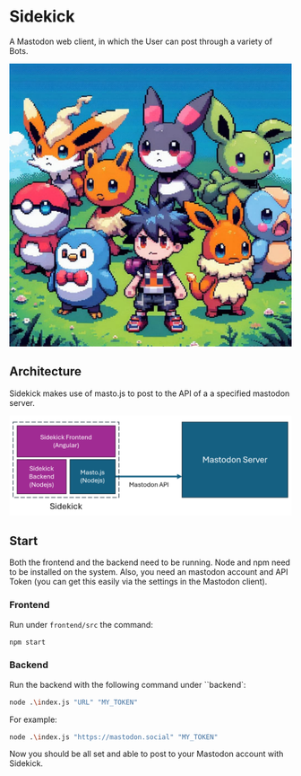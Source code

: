 # Sidekick

A Mastodon web client, in which the User can post through a variety of Bots.

![image](thumbnail.jpg)

## Architecture

Sidekick makes use of masto.js to post to the API of a a specified mastodon server.

![architecture_image](architecture.png)

## Start

Both the frontend and the backend need to be running.
Node and npm need to be installed on the system.
Also, you need an mastodon account and API Token (you can get this easily via the settings in the Mastodon client).

### Frontend

Run under ``frontend/src`` the command:

````bash
npm start
````

### Backend

Run the backend with the following command under ``backend`:

````bash
node .\index.js "URL" "MY_TOKEN"
````

For example:

````bash
node .\index.js "https://mastodon.social" "MY_TOKEN"
````

Now you should be all set and able to post to your Mastodon account with Sidekick.
